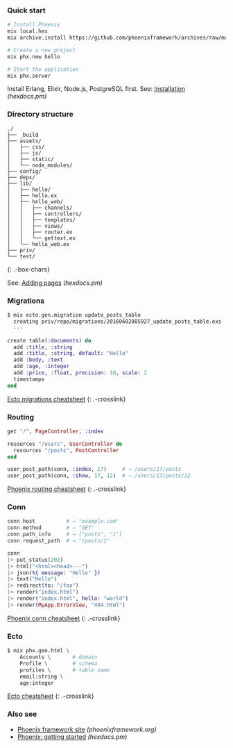### Quick start

```bash
# Install Phoenix
mix local.hex
mix archive.install https://github.com/phoenixframework/archives/raw/master/phx_new.ez
```

```bash
# Create a new project
mix phx.new hello
```

```bash
# Start the application
mix phx.server
```

Install Erlang, Elixir, Node.js, PostgreSQL first.
See: [Installation](https://hexdocs.pm/phoenix/installation.html) _(hexdocs.pm)_

### Directory structure

```
./
├── _build
├── assets/
│   ├── css/
│   ├── js/
│   ├── static/
│   └── node_modules/
├── config/
├── deps/
├── lib/
│   ├── hello/
│   ├── hello.ex
│   ├── hello_web/
│   │   ├── channels/
│   │   ├── controllers/
│   │   ├── templates/
│   │   ├── views/
│   │   ├── router.ex
│   │   └── gettext.ex
│   └── hello_web.ex
├── priv/
└── test/
```

{: .-box-chars}

See: [Adding pages](https://hexdocs.pm/phoenix/adding_pages.html) _(hexdocs.pm)_

### Migrations

```bash
$ mix ecto.gen.migration update_posts_table
  creating priv/repo/migrations/20160602085927_update_posts_table.exs
  ···
```

```elixir
create table(:documents) do
  add :title, :string
  add :title, :string, default: "Hello"
  add :body, :text
  add :age, :integer
  add :price, :float, precision: 10, scale: 2
  timestamps
end
```

[Ecto migrations cheatsheet](./phoenix-migrations)
{: .-crosslink}

### Routing

```elixir
get "/", PageController, :index

resources "/users", UserController do
  resources "/posts", PostController
end
```

```elixir
user_post_path(conn, :index, 17)     # → /users/17/posts
user_post_path(conn, :show, 17, 12)  # → /users/17/posts/12
```

[Phoenix routing cheatsheet](./phoenix-routing)
{: .-crosslink}

### Conn

```elixir
conn.host          # → "example.com"
conn.method        # → "GET"
conn.path_info     # → ["posts", "1"]
conn.request_path  # → "/posts/1"
```

```elixir
conn
|> put_status(202)
|> html("<html><head>···")
|> json(%{ message: "Hello" })
|> text("Hello")
|> redirect(to: "/foo")
|> render("index.html")
|> render("index.html", hello: "world")
|> render(MyApp.ErrorView, "404.html")
```

[Phoenix conn cheatsheet](./phoenix-conn)
{: .-crosslink}

### Ecto

```bash
$ mix phx.gen.html \
    Accounts \       # domain
    Profile \        # schema
    profiles \       # table name
    email:string \
    age:integer
```

[Ecto cheatsheet](./phoenix-ecto)
{: .-crosslink}

### Also see

- [Phoenix framework site](http://phoenixframework.org/) _(phoenixframework.org)_
- [Phoenix: getting started](https://hexdocs.pm/phoenix/overview.html) _(hexdocs.pm)_
